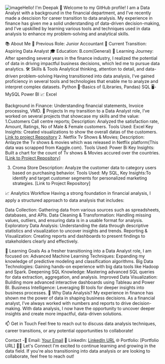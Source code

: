 ![image](https://github.com/user-attachments/assets/0e491b10-8a58-4378-b600-6438746b8c6e)Hello! I'm Deepak 👋
Welcome to my GitHub profile! I am a Data Analyst with a background in the financial department, and I’ve recently made a descision for career transition to data analysis. My experience in finance has given me a solid understanding of data-driven decision-making, and I’ve upskilled by learning various tools and techniques used in data analysis to enhance my problem-solving and analytical skills.

📚 About Me
💼 Previous Role: Junior Accountant
🔄 Current Transition: Aspiring Data Analyst
🎓 Education: B.com(General)
🌱 Learning Journey: After spending several years in the finance industry, I realized the potential of data in driving impactful business decisions, which led me to pursue data analytics.
🛠️ Skills & Tools
Analytical thinking, attention to detail, and data-driven problem-solving
Having transitioned into data analysis, I’ve gained proficiency in several tools and technologies that enable me to analyze and interpret complex datasets.
Python 🐍-Basics of (Libraries, Pandas)
SQL 🖥️-MySQL
Power BI 📈
Excel

Background in Finance: Understanding financial statements, Invoice processing, VMD.
🚀 Projects
In my transition to a Data Analyst role, I’ve worked on several projects that showcase my skills and the value:
1.Customers Call centre reports;
Description: Analyzed the satisfaction rate, Amount, Ratings, No of Male & Female customers.
Tools Used: Excel
Key Insights: Created visualizations to show the overall datas of the customers.
[Link to project Repository](https://github.com/Deepak142002/Deepak142002/blob/main/data-excel-portfolio-project%20(Call%20centre%20employees%20data)%20(1).xlsx)
2. Netflix Tv Shows & Movies;
Description: Anlayze the Tv shows & movies which was released in Netflix platform(This data was scrapped from Kaggle.com).
Tools Used: Power Bi
Key Insights: Built a chart for the count of Tv shows & Movies accured over the countries.
[[Link to Project Repository](https://github.com/Deepak142002/Deepak142002/blob/main/netflix_Project.pbix)]

3. Croma Store 
Description: Analyze the customer data to category users based on purchasing behavior.
Tools Used: My SQL, 
Key Insights:To identify and target customer segments for personalized marketing strategies.
[Link to Project Repository]

📈 Analytics Workflow
Having a strong foundation in financial analysis, I apply a structured approach to data analysis that includes:

Data Collection: Gathering data from various sources such as spreadsheets, databases, and APIs.
Data Cleaning & Transformation: Handling missing values, outliers, and ensuring data is in a usable format for analysis.
Exploratory Data Analysis: Understanding the data through descriptive statistics and visualization to uncover insights and trends.
Reporting & Visualization: Creating reports and dashboards to present findings to stakeholders clearly and effectively.

🌱 Learning Goals
As a fresher transitioning into a Data Analyst role, I am focused on:
Advanced Machine Learning Techniques: Expanding my knowledge of predictive modeling and classification algorithms.
Big Data Technologies: Gaining hands-on experience with big data tools like Hadoop and Spark.
Deepening SQL Knowledge: Mastering advanced SQL queries for data extraction, aggregation, and analysis.
Improved Data Visualization: Building more advanced interactive dashboards using Tableau and Power BI.
Business Intelligence: Leveraging BI tools for deeper insights into business processes.
🌟 Why Data Analysis?
My experience in finance has shown me the power of data in shaping business decisions. As a financial analyst, I’ve always worked with numbers and reports to drive decision-making. With data analysis, I now have the opportunity to uncover deeper insights and create more impactful, data-driven solutions.

📫 Get in Touch
Feel free to reach out to discuss data analysis techniques, career transitions, or any potential opportunities to collaborate!

Contact -📧 Email: [Your Email](deepakmiller14@gmail.com)
🔗 LinkedIn: [LinkedIn URL](https://www.linkedin.com/in/deepak-ap14?lipi=urn%3Ali%3Apage%3Ad_flagship3_profile_view_base%3BSin2s5afTYW%2BC%2Fgyagm5cQ%3D%3D) 
🌐 Portfolio: [Portfolio URL]
👩‍💻 Let's Connect
I'm excited to continue learning and growing in the data field. If you're also transitioning into data analysis or are looking to collaborate, feel free to reach out!
